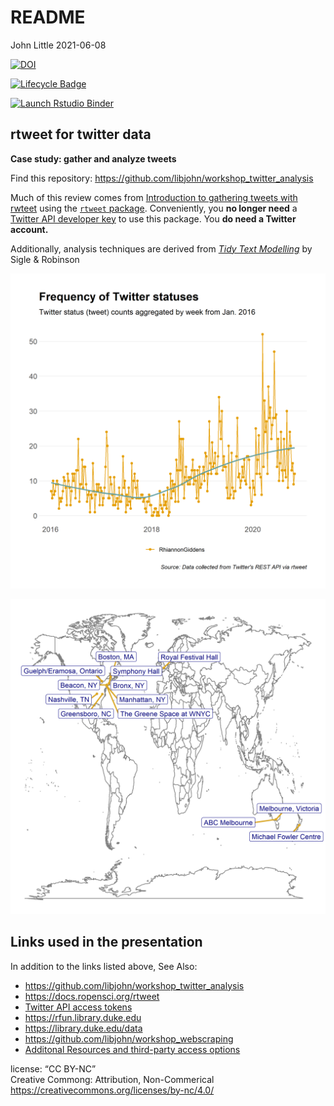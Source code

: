 README
================
John Little
2021-06-08

<!-- README.md is generated from README.Rmd. Please edit that file -->
<!-- badges: start -->

[![DOI](https://zenodo.org/badge/DOI/10.5281/zenodo.4908868.svg)](https://doi.org/10.5281/zenodo.4908868)

[![Lifecycle
Badge](https://img.shields.io/badge/lifecycle-stable-brightgreen.svg)](https://www.tidyverse.org/lifecycle/#stable)

[![Launch Rstudio
Binder](http://mybinder.org/badge_logo.svg)](https://mybinder.org/v2/gh/libjohn/workshop_twitter_analysis/main?urlpath=rstudio)
<!-- badges: end -->

## rtweet for twitter data

**Case study: gather and analyze tweets**

Find this repository:
<https://github.com/libjohn/workshop_twitter_analysis>

Much of this review comes from [Introduction to gathering tweets with
rwteet](https://docs.ropensci.org/rtweet/articles/intro.html) using the
[`rtweet` package](https://docs.ropensci.org/rtweet/). Conveniently, you
**no longer need** a [Twitter API developer
key](https://docs.ropensci.org/rtweet/articles/auth.html) to use this
package. You **do need a Twitter account.**

Additionally, analysis techniques are derived from [*Tidy Text
Modelling*](https://www.tidytextmining.com/) by Sigle & Robinson

![](images/giddens_timeline.png "Giddens tweets timeline")

![](images/giddens_locations_map.png "map of Giddens locations")

## Links used in the presentation

In addition to the links listed above, See Also:

-   <https://github.com/libjohn/workshop_twitter_analysis>
-   <https://docs.ropensci.org/rtweet>
-   [Twitter API access
    tokens](https://docs.ropensci.org/rtweet/articles/auth.html#access-tokensecret-method)
-   <https://rfun.library.duke.edu>
-   <https://library.duke.edu/data>
-   <https://github.com/libjohn/workshop_webscraping>
-   [Additonal Resources and third-party access options](RESOURCES.md)

license: “CC BY-NC”  
Creative Commong: Attribution, Non-Commerical  
<https://creativecommons.org/licenses/by-nc/4.0/>
